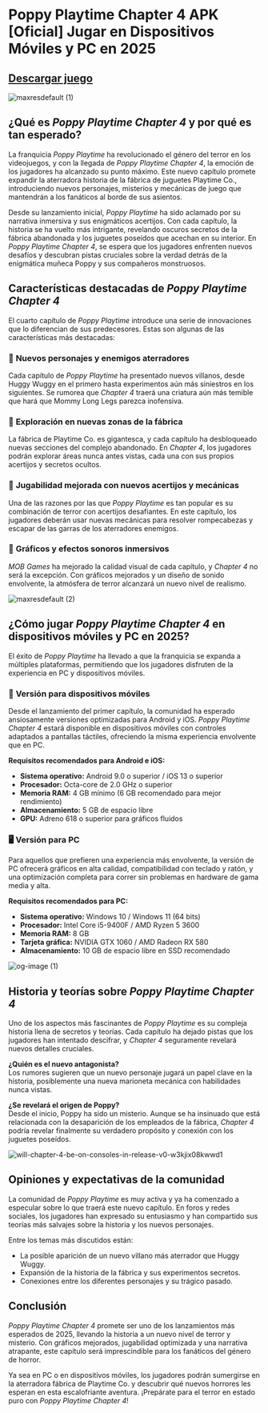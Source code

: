 # Poppy Playtime Chapter 4 APK [Oficial] Jugar en Dispositivos Móviles y PC en 2025  

## [Descargar juego](https://bom.so/TUWTga)

![maxresdefault (1)](https://github.com/user-attachments/assets/a2b2cd07-436c-4e66-a1e0-ba57891734fe)

## ¿Qué es *Poppy Playtime Chapter 4* y por qué es tan esperado?  

La franquicia *Poppy Playtime* ha revolucionado el género del terror en los videojuegos, y con la llegada de *Poppy Playtime Chapter 4*, la emoción de los jugadores ha alcanzado su punto máximo. Este nuevo capítulo promete expandir la aterradora historia de la fábrica de juguetes Playtime Co., introduciendo nuevos personajes, misterios y mecánicas de juego que mantendrán a los fanáticos al borde de sus asientos.  

Desde su lanzamiento inicial, *Poppy Playtime* ha sido aclamado por su narrativa inmersiva y sus enigmáticos acertijos. Con cada capítulo, la historia se ha vuelto más intrigante, revelando oscuros secretos de la fábrica abandonada y los juguetes poseídos que acechan en su interior. En *Poppy Playtime Chapter 4*, se espera que los jugadores enfrenten nuevos desafíos y descubran pistas cruciales sobre la verdad detrás de la enigmática muñeca Poppy y sus compañeros monstruosos.  

## Características destacadas de *Poppy Playtime Chapter 4*  

El cuarto capítulo de *Poppy Playtime* introduce una serie de innovaciones que lo diferencian de sus predecesores. Estas son algunas de las características más destacadas:  

### 🔹 **Nuevos personajes y enemigos aterradores**  
Cada capítulo de *Poppy Playtime* ha presentado nuevos villanos, desde Huggy Wuggy en el primero hasta experimentos aún más siniestros en los siguientes. Se rumorea que *Chapter 4* traerá una criatura aún más temible que hará que Mommy Long Legs parezca inofensiva.  

### 🔹 **Exploración en nuevas zonas de la fábrica**  
La fábrica de Playtime Co. es gigantesca, y cada capítulo ha desbloqueado nuevas secciones del complejo abandonado. En *Chapter 4*, los jugadores podrán explorar áreas nunca antes vistas, cada una con sus propios acertijos y secretos ocultos.  

### 🔹 **Jugabilidad mejorada con nuevos acertijos y mecánicas**  
Una de las razones por las que *Poppy Playtime* es tan popular es su combinación de terror con acertijos desafiantes. En este capítulo, los jugadores deberán usar nuevas mecánicas para resolver rompecabezas y escapar de las garras de los aterradores enemigos.  

### 🔹 **Gráficos y efectos sonoros inmersivos**  
*MOB Games* ha mejorado la calidad visual de cada capítulo, y *Chapter 4* no será la excepción. Con gráficos mejorados y un diseño de sonido envolvente, la atmósfera de terror alcanzará un nuevo nivel de realismo.  

  ![maxresdefault (2)](https://github.com/user-attachments/assets/9f3c91aa-17f5-4e09-8872-244129feb2da)

## ¿Cómo jugar *Poppy Playtime Chapter 4* en dispositivos móviles y PC en 2025?  

El éxito de *Poppy Playtime* ha llevado a que la franquicia se expanda a múltiples plataformas, permitiendo que los jugadores disfruten de la experiencia en PC y dispositivos móviles.  

### 📱 **Versión para dispositivos móviles**  
Desde el lanzamiento del primer capítulo, la comunidad ha esperado ansiosamente versiones optimizadas para Android y iOS. *Poppy Playtime Chapter 4* estará disponible en dispositivos móviles con controles adaptados a pantallas táctiles, ofreciendo la misma experiencia envolvente que en PC.  

**Requisitos recomendados para Android e iOS:**  
- **Sistema operativo:** Android 9.0 o superior / iOS 13 o superior  
- **Procesador:** Octa-core de 2.0 GHz o superior  
- **Memoria RAM:** 4 GB mínimo (6 GB recomendado para mejor rendimiento)  
- **Almacenamiento:** 5 GB de espacio libre  
- **GPU:** Adreno 618 o superior para gráficos fluidos  

### 🖥 **Versión para PC**  
Para aquellos que prefieren una experiencia más envolvente, la versión de PC ofrecerá gráficos en alta calidad, compatibilidad con teclado y ratón, y una optimización completa para correr sin problemas en hardware de gama media y alta.  

**Requisitos recomendados para PC:**  
- **Sistema operativo:** Windows 10 / Windows 11 (64 bits)  
- **Procesador:** Intel Core i5-9400F / AMD Ryzen 5 3600  
- **Memoria RAM:** 8 GB  
- **Tarjeta gráfica:** NVIDIA GTX 1060 / AMD Radeon RX 580  
- **Almacenamiento:** 10 GB de espacio libre en SSD recomendado  

![og-image (1)](https://github.com/user-attachments/assets/93a4b5d2-0ec0-4a61-bdcf-d8997bbc89fa)

## Historia y teorías sobre *Poppy Playtime Chapter 4*  

Uno de los aspectos más fascinantes de *Poppy Playtime* es su compleja historia llena de secretos y teorías. Cada capítulo ha dejado pistas que los jugadores han intentado descifrar, y *Chapter 4* seguramente revelará nuevos detalles cruciales.  

**¿Quién es el nuevo antagonista?**  
Los rumores sugieren que un nuevo personaje jugará un papel clave en la historia, posiblemente una nueva marioneta mecánica con habilidades nunca vistas.  

**¿Se revelará el origen de Poppy?**  
Desde el inicio, Poppy ha sido un misterio. Aunque se ha insinuado que está relacionada con la desaparición de los empleados de la fábrica, *Chapter 4* podría revelar finalmente su verdadero propósito y conexión con los juguetes poseídos.  

![will-chapter-4-be-on-consoles-in-release-v0-w3kjix08kwwd1](https://github.com/user-attachments/assets/55add30e-ad41-4f0d-b848-00de0b989bd3)

## Opiniones y expectativas de la comunidad  

La comunidad de *Poppy Playtime* es muy activa y ya ha comenzado a especular sobre lo que traerá este nuevo capítulo. En foros y redes sociales, los jugadores han expresado su entusiasmo y han compartido sus teorías más salvajes sobre la historia y los nuevos personajes.  

Entre los temas más discutidos están:  
- La posible aparición de un nuevo villano más aterrador que Huggy Wuggy.  
- Expansión de la historia de la fábrica y sus experimentos secretos.  
- Conexiones entre los diferentes personajes y su trágico pasado.  

## Conclusión  

*Poppy Playtime Chapter 4* promete ser uno de los lanzamientos más esperados de 2025, llevando la historia a un nuevo nivel de terror y misterio. Con gráficos mejorados, jugabilidad optimizada y una narrativa atrapante, este capítulo será imprescindible para los fanáticos del género de horror.  

Ya sea en PC o en dispositivos móviles, los jugadores podrán sumergirse en la aterradora fábrica de Playtime Co. y descubrir qué nuevos horrores les esperan en esta escalofriante aventura. ¡Prepárate para el terror en estado puro con *Poppy Playtime Chapter 4*!  
